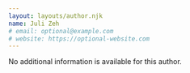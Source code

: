 ```yaml
---
layout: layouts/author.njk
name: Juli Zeh
# email: optional@example.com
# website: https://optional-website.com
---
```

No additional information is available for this author.
